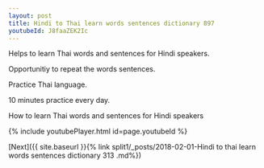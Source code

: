 ```yaml
---
layout: post
title: Hindi to Thai learn words sentences dictionary 897 
youtubeId: J8faaZEK2Ic
---
```

 
 
Helps to learn Thai words and sentences for Hindi speakers.

Opportunitiy to repeat the words sentences. 

Practice Thai language. 
 
10 minutes practice every day. 
 
How to learn Thai words and sentences for Hindi speakers 
 
{% include youtubePlayer.html id=page.youtubeId %}
 
 
[Next]({{ site.baseurl }}{% link  split1/_posts/2018-02-01-Hindi to thai learn words sentences dictionary 313 .md%})
 
